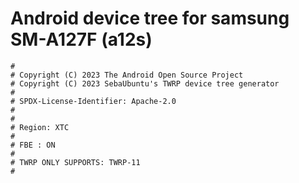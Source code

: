 # Android device tree for samsung SM-A127F (a12s)

```
#
# Copyright (C) 2023 The Android Open Source Project
# Copyright (C) 2023 SebaUbuntu's TWRP device tree generator
#
# SPDX-License-Identifier: Apache-2.0
#
#
# Region: XTC
#
# FBE : ON
#
# TWRP ONLY SUPPORTS: TWRP-11 
#
```
